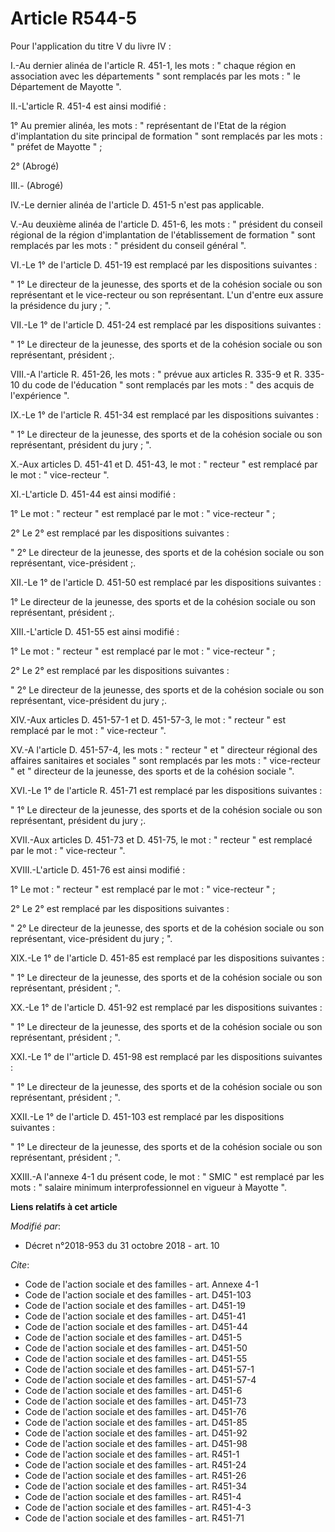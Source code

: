 # Article R544-5

Pour l'application du titre V du livre IV :

I.-Au dernier alinéa de l'article R. 451-1, les mots : " chaque région en association avec les départements " sont remplacés
par les mots : " le Département de Mayotte ".

II.-L'article R. 451-4 est ainsi modifié :

1° Au premier alinéa, les mots : " représentant de l'Etat de la région d'implantation du site principal de formation " sont
remplacés par les mots : " préfet de Mayotte " ;

2° (Abrogé)

III.- (Abrogé)

IV.-Le dernier alinéa de l'article D. 451-5 n'est pas applicable.

V.-Au deuxième alinéa de l'article D. 451-6, les mots : " président du conseil régional de la région d'implantation de
l'établissement de formation " sont remplacés par les mots : " président du conseil général ".

VI.-Le 1° de l'article D. 451-19 est remplacé par les dispositions suivantes :

" 1° Le directeur de la jeunesse, des sports et de la cohésion sociale ou son représentant et le vice-recteur ou son
représentant. L'un d'entre eux assure la présidence du jury ; ".

VII.-Le 1° de l'article D. 451-24 est remplacé par les dispositions suivantes :

" 1° Le directeur de la jeunesse, des sports et de la cohésion sociale ou son représentant, président ;.

VIII.-A l'article R. 451-26, les mots : " prévue aux articles R. 335-9 et R. 335-10 du code de l'éducation " sont remplacés
par les mots : " des acquis de l'expérience ".

IX.-Le 1° de l'article R. 451-34 est remplacé par les dispositions suivantes :

" 1° Le directeur de la jeunesse, des sports et de la cohésion sociale ou son représentant, président du jury ; ".

X.-Aux articles D. 451-41 et D. 451-43, le mot : " recteur " est remplacé par le mot : " vice-recteur ".

XI.-L'article D. 451-44 est ainsi modifié :

1° Le mot : " recteur " est remplacé par le mot : " vice-recteur " ;

2° Le 2° est remplacé par les dispositions suivantes :

" 2° Le directeur de la jeunesse, des sports et de la cohésion sociale ou son représentant, vice-président ;.

XII.-Le 1° de l'article D. 451-50 est remplacé par les dispositions suivantes :

1° Le directeur de la jeunesse, des sports et de la cohésion sociale ou son représentant, président ;.

XIII.-L'article D. 451-55 est ainsi modifié :

1° Le mot : " recteur " est remplacé par le mot : " vice-recteur " ;

2° Le 2° est remplacé par les dispositions suivantes :

" 2° Le directeur de la jeunesse, des sports et de la cohésion sociale ou son représentant, vice-président du jury ;.

XIV.-Aux articles D. 451-57-1 et D. 451-57-3, le mot : " recteur " est remplacé par le mot : " vice-recteur ".

XV.-A l'article D. 451-57-4, les mots : " recteur " et " directeur régional des affaires sanitaires et sociales " sont
remplacés par les mots : " vice-recteur " et " directeur de la jeunesse, des sports et de la cohésion sociale ".

XVI.-Le 1° de l'article R. 451-71 est remplacé par les dispositions suivantes :

" 1° Le directeur de la jeunesse, des sports et de la cohésion sociale ou son représentant, président du jury ;.

XVII.-Aux articles D. 451-73 et D. 451-75, le mot : " recteur " est remplacé par le mot : " vice-recteur ".

XVIII.-L'article D. 451-76 est ainsi modifié :

1° Le mot : " recteur " est remplacé par le mot : " vice-recteur " ;

2° Le 2° est remplacé par les dispositions suivantes :

" 2° Le directeur de la jeunesse, des sports et de la cohésion sociale ou son représentant, vice-président du jury ; ".

XIX.-Le 1° de l'article D. 451-85 est remplacé par les dispositions suivantes :

" 1° Le directeur de la jeunesse, des sports et de la cohésion sociale ou son représentant, président ; ".

XX.-Le 1° de l'article D. 451-92 est remplacé par les dispositions suivantes :

" 1° Le directeur de la jeunesse, des sports et de la cohésion sociale ou son représentant, président ; ".

XXI.-Le 1° de l''article D. 451-98 est remplacé par les dispositions suivantes :

" 1° Le directeur de la jeunesse, des sports et de la cohésion sociale ou son représentant, président ; ".

XXII.-Le 1° de l'article D. 451-103 est remplacé par les dispositions suivantes :

" 1° Le directeur de la jeunesse, des sports et de la cohésion sociale ou son représentant, président ; ".

XXIII.-A l'annexe 4-1 du présent code, le mot : " SMIC " est remplacé par les mots : " salaire minimum interprofessionnel en
vigueur à Mayotte ".

**Liens relatifs à cet article**

_Modifié par_:

  - Décret n°2018-953 du 31 octobre 2018 - art. 10

_Cite_:

  - Code de l'action sociale et des familles - art. Annexe 4-1
  - Code de l'action sociale et des familles - art. D451-103
  - Code de l'action sociale et des familles - art. D451-19
  - Code de l'action sociale et des familles - art. D451-41
  - Code de l'action sociale et des familles - art. D451-44
  - Code de l'action sociale et des familles - art. D451-5
  - Code de l'action sociale et des familles - art. D451-50
  - Code de l'action sociale et des familles - art. D451-55
  - Code de l'action sociale et des familles - art. D451-57-1
  - Code de l'action sociale et des familles - art. D451-57-4
  - Code de l'action sociale et des familles - art. D451-6
  - Code de l'action sociale et des familles - art. D451-73
  - Code de l'action sociale et des familles - art. D451-76
  - Code de l'action sociale et des familles - art. D451-85
  - Code de l'action sociale et des familles - art. D451-92
  - Code de l'action sociale et des familles - art. D451-98
  - Code de l'action sociale et des familles - art. R451-1
  - Code de l'action sociale et des familles - art. R451-24
  - Code de l'action sociale et des familles - art. R451-26
  - Code de l'action sociale et des familles - art. R451-34
  - Code de l'action sociale et des familles - art. R451-4
  - Code de l'action sociale et des familles - art. R451-4-3
  - Code de l'action sociale et des familles - art. R451-71
